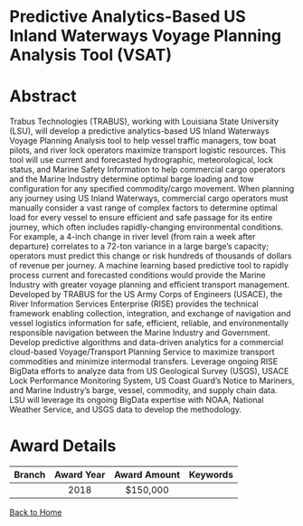 
Predictive Analytics-Based US Inland Waterways Voyage Planning Analysis Tool (VSAT)
===================================================================================

# Abstract


Trabus Technologies (TRABUS), working with Louisiana State University (LSU), will develop a predictive analytics-based US Inland Waterways Voyage Planning Analysis tool to help vessel traffic managers, tow boat pilots, and river lock operators maximize transport logistic resources. This tool will use current and forecasted hydrographic, meteorological, lock status, and Marine Safety Information to help commercial cargo operators and the Marine Industry determine optimal barge loading and tow configuration for any specified commodity/cargo movement. When planning any journey using US Inland Waterways, commercial cargo operators must manually consider a vast range of complex factors to determine optimal load for every vessel to ensure efficient and safe passage for its entire journey, which often includes rapidly-changing environmental conditions. For example, a 4-inch change in river level (from rain a week after departure) correlates to a 72-ton variance in a large barge’s capacity; operators must predict this change or risk hundreds of thousands of dollars of revenue per journey. A machine learning based predictive tool to rapidly process current and forecasted conditions would provide the Marine Industry with greater voyage planning and efficient transport management. Developed by TRABUS for the US Army Corps of Engineers (USACE), the River Information Services Enterprise (RISE) provides the technical framework enabling collection, integration, and exchange of navigation and vessel logistics information for safe, efficient, reliable, and environmentally responsible navigation between the Marine Industry and Government. Develop predictive algorithms and data-driven analytics for a commercial cloud-based Voyage/Transport Planning Service to maximize transport commodities and minimize intermodal transfers. Leverage ongoing RISE BigData efforts to analyze data from US Geological Survey (USGS), USACE Lock Performance Monitoring System, US Coast Guard’s Notice to Mariners, and Marine Industry’s barge, vessel, commodity, and supply chain data. LSU will leverage its ongoing BigData expertise with NOAA, National Weather Service, and USGS data to develop the methodology.  

# Award Details

|Branch|Award Year|Award Amount|Keywords|
| :---: | :---: | :---: | :---: |
||2018|$150,000||
  
  


[Back to Home](https://github.com/chrischow/dod_sbir_awards#13)
